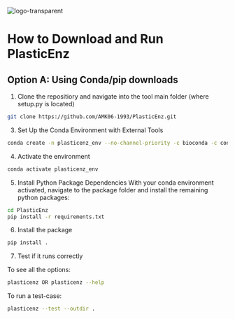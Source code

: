 ![logo-transparent](https://github.com/user-attachments/assets/bb5be2a1-3783-457e-85d8-e2278691697a)

# How to Download and Run PlasticEnz

## Option A: Using Conda/pip downloads

1. Clone the repositiory and navigate into the tool main folder (where setup.py is located)
```bash
git clone https://github.com/AMK06-1993/PlasticEnz.git
```
3. Set Up the Conda Environment with External Tools
 ```bash
conda create -n plasticenz_env --no-channel-priority -c bioconda -c conda-forge -c defaults python=3.11 libffi=3.4.2 prodigal hmmer diamond bowtie2 samtools && conda clean --all -y
```
4. Activate the environment
```bash
conda activate plasticenz_env
```
5. Install Python Package Dependencies
With your conda environment activated, navigate to the package folder and install the remaining python packages:
```bash
cd PlasticEnz
pip install -r requirements.txt
```
6. Install the package
```bash
pip install .
```
7. Test if it runs correctly

  To see all the options:
  ```bash
  plasticenz OR plasticenz --help
  ```
  To run a test-case:
  ```bash
  plasticenz --test --outdir .
  ```
